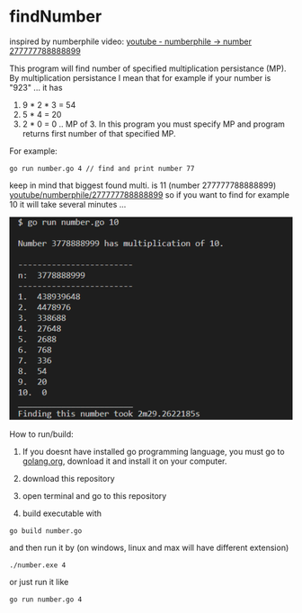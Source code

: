 # findNumber
inspired by numberphile video: [youtube - numberphile -> number 277777788888899](https://www.youtube.com/watch?v=Wim9WJeDTHQ)

This program will find number of specified multiplication persistance (MP).
By multiplication persistance I mean that for example if your number is "923" ... it has
1) 9 * 2 * 3 = 54
2) 5 * 4 = 20
3) 2 * 0 = 0
.. MP of 3.
In this program you must specify MP and program returns first number of that specified MP.

For example:
```
go run number.go 4 // find and print number 77
```

keep in mind that biggest found multi. is 11 (number 277777788888899) [youtube/numberphile/277777788888899](https://www.youtube.com/watch?v=Wim9WJeDTHQ)
so if you want to find for example 10 it will take several minutes ...

![screen](https://github.com/ino76/findNumber/blob/master/screen.png)

How to run/build:

1) If you doesnt have installed go programming language, you must go to [golang.org](https://golang.org/), download it and install it on your computer.

2) download this repository 

3) open terminal and go to this repository

4) build executable with
```
go build number.go
```
and then run it by (on windows, linux and max will have different extension)
```
./number.exe 4
```
or just run it like 
```
go run number.go 4
```
